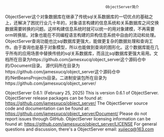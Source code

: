                                                   ObjectServer简介
ObjectServer这个对象数据库在继承了传统sql关系数据库的一切优点的基础之上，还解决了困扰行业几十年的，对象语言构建的信息系统和关系数据库之间交换数据需要转换的问题。这样构建信息系统时就可以统一的用对象建模，不再需要orm转换层。对象也能在不同编程语言构建的异构信息系统中自由的流动和处理。ObjectServer查询功能也比sql数据库更强大，能做更复杂的数据处理和查询工作。由于查询也是基于对象模型，所以也能做到查询的图形化。这个数据库能在几乎所有的应用场景中替换传统的sql关系数据库，而且比sql数据库更强大易用。文档所在目录为https://github.com/jamesxucq/object_server这个源码仓中的/Document目录。
源代码所在目录为https://github.com/jamesxucq/object_server这个源码仓中的/NetBeansProjects目录。二进制安装包所在目录为https://github.com/jamesxucq/object_server/

ObjectServer 0.6.1: (February 25, 2025)
This is version 0.6.1 of ObjectServer.
ObjectServer release packages can be found at:
    https://github.com/jamesxucq/object_server/
The ObjectServer source code and documentation  can be found at:
    https://github.com/jamesxucq/object_server/Document/
Please do not report issues through GitHub.
ObjectServer licensing information can be found at:
    https://github.com/jamesxucq/object_server/LICENSE
For general questions and discussion, there's a ObjectServer email:
    xujiecq@163.com
